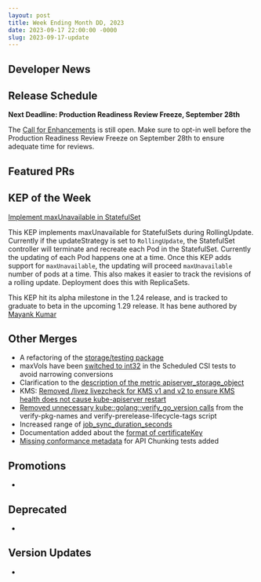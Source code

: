 ```yaml
---
layout: post
title: Week Ending Month DD, 2023
date: 2023-09-17 22:00:00 -0000
slug: 2023-09-17-update
---
```


## Developer News


## Release Schedule

**Next Deadline: Production Readiness Review Freeze, September 28th**

The [Call for Enhancements](https://groups.google.com/a/kubernetes.io/g/dev/c/MZcoJX6rrm4) is still open. Make sure to opt-in well before the Production Readiness Review Freeze on September 28th to ensure adequate time for reviews.

## Featured PRs

## KEP of the Week

[Implement maxUnavailable in StatefulSet](https://github.com/kubernetes/enhancements/tree/master/keps/sig-apps/961-maxunavailable-for-statefulset)

This KEP implements maxUnavailable for StatefulSets during RollingUpdate. Currently if the updateStrategy is set to `RollingUpdate`, the StatefulSet controller will terminate and recreate each Pod in the StatefulSet. Currently the updating of each Pod happens one at a time. Once this KEP adds support for `maxUnavailable`, the updating will proceed `maxUnavailable` number of pods at a time. This also makes it easier to track the revisions of a rolling update. Deployment does this with ReplicaSets.

This KEP hit its alpha milestone in the 1.24 release, and is tracked to graduate to beta in the upcoming 1.29 release. It has bene authored by [Mayank Kumar](https://github.com/krmayankk)


## Other Merges

* A refactoring of the [storage/testing package](https://github.com/kubernetes/kubernetes/pull/120691)
* maxVols have been [switched to int32](https://github.com/kubernetes/kubernetes/pull/120690) in the Scheduled CSI tests to avoid narrowing conversions
* Clarification to the [description of the metric apiserver_storage_object](https://github.com/kubernetes/kubernetes/pull/120597)
* KMS: [Removed /livez livezcheck for KMS v1 and v2 to ensure KMS health does not cause kube-apiserver restart](https://github.com/kubernetes/kubernetes/pull/120583)
* [Removed unnecessary kube::golang::verify_go_version calls](https://github.com/kubernetes/kubernetes/pull/120579) from the verify-pkg-names and verify-prerelease-lifecycle-tags script
* Increased range of [job_sync_duration_seconds](https://github.com/kubernetes/kubernetes/pull/120577)
* Documentation added about the [format of certificateKey](https://github.com/kubernetes/kubernetes/pull/120546)
* [Missing conformance metadata](https://github.com/kubernetes/kubernetes/pull/120600) for API Chunking tests added

## Promotions

*

## Deprecated

*

## Version Updates

*
